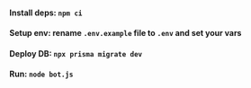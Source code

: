 #### Install deps: `npm ci`

#### Setup env: rename `.env.example` file to `.env` and set your vars

#### Deploy DB: `npx prisma migrate dev`

#### Run: `node bot.js`
